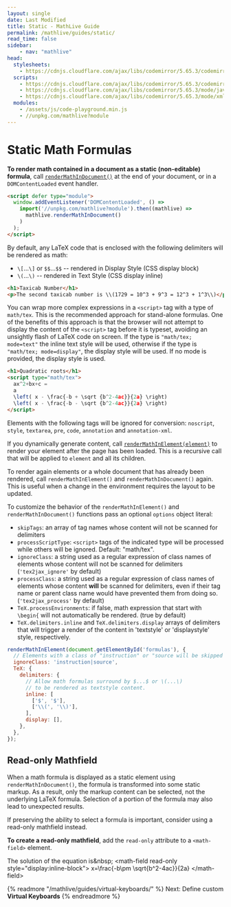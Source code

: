 ```yaml
---
layout: single
date: Last Modified
title: Static - MathLive Guide
permalink: /mathlive/guides/static/
read_time: false
sidebar:
    - nav: "mathlive"
head:
  stylesheets:
    - https://cdnjs.cloudflare.com/ajax/libs/codemirror/5.65.3/codemirror.min.css
  scripts:
    - https://cdnjs.cloudflare.com/ajax/libs/codemirror/5.65.3/codemirror.min.js
    - https://cdnjs.cloudflare.com/ajax/libs/codemirror/5.65.3/mode/javascript/javascript.min.js
    - https://cdnjs.cloudflare.com/ajax/libs/codemirror/5.65.3/mode/xml/xml.min.js
  modules:
    - /assets/js/code-playground.min.js
    - //unpkg.com/mathlive?module
---
```

<script>
    moduleMap = {
        mathlive: "//unpkg.com/mathlive?module",
    };
</script>

# Static Math Formulas

**To render math contained in a document as a static (non-editable) formula**, 
call [`renderMathInDocument()`](/docs/mathlive/?q=renderMathInDocument) at the 
end of your document, or in a `DOMContentLoaded` event handler.

```html
<script defer type="module">
  window.addEventListener('DOMContentLoaded', () => 
    import('//unpkg.com/mathlive?module').then((mathlive) => 
      mathlive.renderMathInDocument()
    )
  );
</script>
```

By default, any LaTeX code that is enclosed with the following delimiters will
be rendered as math:

- `\[`...`\]` or `$$`...`$$` -- rendered in Display Style (CSS display block)
- `\(`...`\)` -- rendered in Text Style (CSS display inline)

```html
<h1>Taxicab Number</h1>
<p>The second taxicab number is \\(1729 = 10^3 + 9^3 = 12^3 + 1^3\\)</p>
```

You can wrap more complex expressions in a `<script>` tag with a type of
`math/tex`. This is the recommended approach for stand-alone formulas. One of
the benefits of this approach is that the browser will not attempt to display
the content of the `<script>` tag before it is typeset, avoiding an unsightly
flash of LaTeX code on screen. If the type is `"math/tex; mode=text"` the inline
text style will be used, otherwise if the type is `"math/tex; mode=display"`,
the display style will be used. If no mode is provided, the display style is
used.

```html
<h1>Quadratic roots</h1>
<script type="math/tex">
  ax^2+bx+c =
  a
  \left( x - \frac{-b + \sqrt {b^2-4ac}}{2a} \right)
  \left( x - \frac{-b - \sqrt {b^2-4ac}}{2a} \right)
</script>
```

Elements with the following tags will be ignored for conversion: `noscript`,
`style`, `textarea`, `pre`, `code`, `annotation` and `annotation-xml`.

If you dynamically generate content, call [`renderMathInElement(element)`](/docs/mathlive/?q=renderMathInElement) to
render your element after the page has been loaded. This is a recursive call
that will be applied to `element` and all its children.


To render again elements or a whole document that has already been rendered,
call  `renderMathInElement()` and `renderMathInDocument()` again. This is 
useful when a change in the environment requires the layout to be updated.

To customize the behavior of the `renderMathInElement()` and `renderMathInDocument()`
functions pass an optional `options` object literal:

- `skipTags`: an array of tag names whose content will not be scanned for
  delimiters
- `processScriptType`: `<script>` tags of the indicated type will be processed
  while others will be ignored. Default: "math/tex".
- `ignoreClass`: a string used as a regular expression of class names of
  elements whose content will not be scanned for delimiters (`'tex2jax_ignore'`
  by default)
- `processClass`: a string used as a regular expression of class names of
  elements whose content **will** be scanned for delimiters, even if their tag
  name or parent class name would have prevented them from doing so.
  (`'tex2jax_process'` by default)
- `TeX.processEnvironments`: if false, math expression that start with `\begin{`
  will not automatically be rendered. (true by default)
- `TeX.delimiters.inline` and `TeX.delimiters.display` arrays of delimiters that
  will trigger a render of the content in 'textstyle' or 'displaystyle' style,
  respectively.

```javascript
renderMathInElement(document.getElementById('formulas'), {
  // Elements with a class of "instruction" or "source will be skipped
  ignoreClass: 'instruction|source',
  TeX: {
    delimiters: {
      // Allow math formulas surround by $...$ or \(...\)
      // to be rendered as textstyle content.
      inline: [
        ['$', '$'],
        ['\\(', '\\)'],
      ],
      display: [],
    },
  },
});
```
## Read-only Mathfield

When a math formula is displayed as a static element using 
`renderMathInDocument()`, the formula is transformed into some static markup.
As a result, only the markup content can be selected, not the underlying
LaTeX formula. Selection of a portion of the formula may also lead to 
unexpected results.

If preserving the ability to select a formula is important, consider
using a read-only mathfield instead.

**To create a read-only mathfield**, add the `read-only` attribute to a `<math-field>`
element.

<code-playground layout="stack">
    <style slot="style">
      .output {
        display: flex;
        align-items: baseline
      }
      math-field { font-size: 1.2em;}
      .output math-field:focus, .output math-field:focus-within {
        outline: none;
      }
    </style>
    <div slot="html">The solution of the equation is&amp;nbsp;
&lt;math-field read-only style="display:inline-block"&gt;
  x=\frac{-b\pm \sqrt{b^2-4ac}}{2a}
&lt;/math-field&gt;
</div>
</code-playground>



{% readmore "/mathlive/guides/virtual-keyboards/" %}
Next: Define custom <strong>Virtual Keyboards</strong>
{% endreadmore %}




<!-- Equation rendering -->
<!-- Readonly mathfield see https://github.com/arnog/mathlive/issues/609-->
